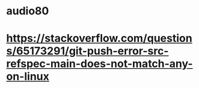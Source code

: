# audio80
# https://stackoverflow.com/questions/65173291/git-push-error-src-refspec-main-does-not-match-any-on-linux
